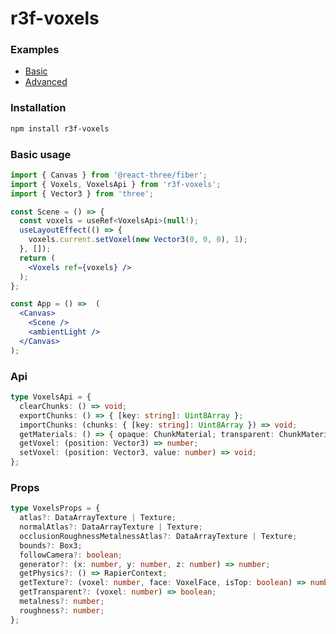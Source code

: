 r3f-voxels
==

### Examples

* [Basic](https://codesandbox.io/p/sandbox/r3f-voxels-basic-8xd52s)
* [Advanced](https://codesandbox.io/p/sandbox/r3f-voxels-advanced-fpp9j3)

### Installation 

```bash
npm install r3f-voxels
```

### Basic usage

```jsx
import { Canvas } from '@react-three/fiber';
import { Voxels, VoxelsApi } from 'r3f-voxels';
import { Vector3 } from 'three';

const Scene = () => {
  const voxels = useRef<VoxelsApi>(null!);
  useLayoutEffect(() => {
    voxels.current.setVoxel(new Vector3(0, 0, 0), 1);
  }, []);
  return (
    <Voxels ref={voxels} />
  );
};

const App = () =>  (
  <Canvas>
    <Scene />
    <ambientLight />
  </Canvas>
);
```

### Api

```ts
type VoxelsApi = {
  clearChunks: () => void;
  exportChunks: () => { [key: string]: Uint8Array };
  importChunks: (chunks: { [key: string]: Uint8Array }) => void;
  getMaterials: () => { opaque: ChunkMaterial; transparent: ChunkMaterial };
  getVoxel: (position: Vector3) => number;
  setVoxel: (position: Vector3, value: number) => void;
};
```

### Props

```ts
type VoxelsProps = {
  atlas?: DataArrayTexture | Texture;
  normalAtlas?: DataArrayTexture | Texture;
  occlusionRoughnessMetalnessAtlas?: DataArrayTexture | Texture;
  bounds?: Box3;
  followCamera?: boolean;
  generator?: (x: number, y: number, z: number) => number;
  getPhysics?: () => RapierContext;
  getTexture?: (voxel: number, face: VoxelFace, isTop: boolean) => number;
  getTransparent?: (voxel: number) => boolean;
  metalness?: number;
  roughness?: number;
};
```
